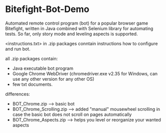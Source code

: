 # Bitefight-Bot-Demo
Automated remote control program (bot) for a popular browser game Bitefight, written in Java combined with Selenium library for automating tests. So far, only story mode and leveling aspects is supported. 

<instructions.txt> in .zip packages conntain instructions how to configure and run bot.

all .zip packages contain:
- Java executable bot program
- Google Chrome WebDriver (chromedriver.exe v2.35 for Windows, can use any other version for any other OS) 
- few txt documents. 

differences:
* BOT_Chrome.zip --> basic bot
* BOT_Chrome_Scrolling.zip --> added "manual" mousewheel scrolling in case the basic bot does not scroll on pages automatically
* BOT_Chrome_Aspects.zip --> helps you level or reorganize your wanted aspects
